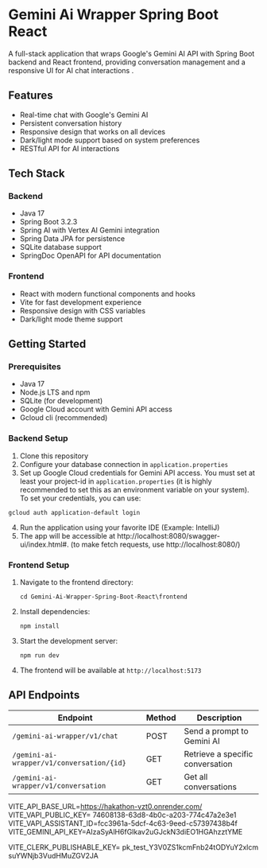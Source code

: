 # Gemini Ai Wrapper Spring Boot React
 A full-stack application that wraps Google's Gemini AI API with Spring Boot backend and React frontend,
 providing conversation management and a responsive UI for AI chat interactions .

## Features

- Real-time chat with Google's Gemini AI
- Persistent conversation history
- Responsive design that works on all devices
- Dark/light mode support based on system preferences
- RESTful API for AI interactions

## Tech Stack

### Backend
- Java 17
- Spring Boot 3.2.3
- Spring AI with Vertex AI Gemini integration
- Spring Data JPA for persistence
- SQLite database support
- SpringDoc OpenAPI for API documentation

### Frontend
- React with modern functional components and hooks
- Vite for fast development experience
- Responsive design with CSS variables
- Dark/light mode theme support

## Getting Started

### Prerequisites
- Java 17 
- Node.js LTS and npm
- SQLite (for development)
- Google Cloud account with Gemini API access
- Gcloud cli (recommended)

### Backend Setup
1. Clone this repository
2. Configure your database connection in `application.properties`
3. Set up Google Cloud credentials for Gemini API access.
   You must set at least your project-id in `application.properties` (it is highly recommended to set this as an environment variable on your system).
   To set your credentials, you can use:
``` 
gcloud auth application-default login
   ```
4. Run the application using your favorite IDE (Example: IntelliJ)
5. The app will be accessible at http://localhost:8080/swagger-ui/index.html#. 
(to make fetch requests, use http://localhost:8080/)

### Frontend Setup
1. Navigate to the frontend directory:
   ```
   cd Gemini-Ai-Wrapper-Spring-Boot-React\frontend
   ```
2. Install dependencies:
   ```
   npm install
   ```
3. Start the development server:
   ```
   npm run dev
   ```
4. The frontend will be available at `http://localhost:5173`

## API Endpoints

| Endpoint                                  | Method | Description                      |
|-------------------------------------------|--------|----------------------------------|
| `/gemini-ai-wrapper/v1/chat`              | POST   | Send a prompt to Gemini AI       |
| `/gemini-ai-wrapper/v1/conversation/{id}` | GET    | Retrieve a specific conversation |
| `/gemini-ai-wrapper/v1/conversation`      | GET    | Get all conversations            |



VITE_API_BASE_URL=https://hakathon-vzt0.onrender.com/
VITE_VAPI_PUBLIC_KEY= 74608138-63d8-4b0c-a203-774c47a2e3e1
VITE_VAPI_ASSISTANT_ID=fcc3961a-5dcf-4c63-9eed-c57397438b4f
VITE_GEMINI_API_KEY=AIzaSyAlH6fGlkav2uGJckN3diEO1HGAhzztYME

VITE_CLERK_PUBLISHABLE_KEY= pk_test_Y3V0ZS1kcmFnb24tODYuY2xlcmsuYWNjb3VudHMuZGV2JA